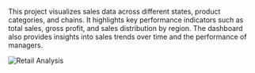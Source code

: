 This project visualizes sales data across different states, product categories, and chains. It highlights key performance indicators such as total sales, gross profit, and sales distribution by region. The dashboard also provides insights into sales trends over time and the performance of managers.

![Retail Analysis](https://github.com/user-attachments/assets/ecff63e4-e30a-4d18-a2f2-f40b2999e553)

